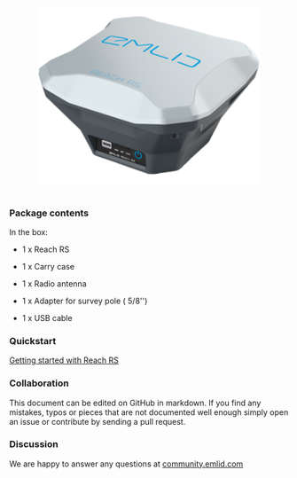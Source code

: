 
<div style="text-align: center;"><img src="img/reachrs/reachrs.png" style="width: 400px;"></div><br>


### Package contents

In the box:

* 1 x Reach RS

* 1 x Carry case

* 1 x Radio antenna

* 1 x Adapter for survey pole ( 5/8'')

* 1 x USB cable


### Quickstart

[Getting started with Reach RS](quickstart.md)

### Collaboration

This document can be edited on GitHub in markdown. If you find any mistakes, typos or  pieces that are not documented well enough simply open an issue or contribute by sending a pull request.

### Discussion

We are happy to answer any questions at [community.emlid.com](http://community.emlid.com)
